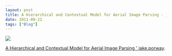 ```yaml
---
layout: post
title: A Hierarchical and Contextual Model for Aerial Image Parsing - jake.porway
date: 2011-09-22
tags: ["Blog"]
---
```


[![](http://unterbahn.com/wp-content/uploads/2011/09/aerial-6.png)](http://jakeporway.com/2010/11/a-hierarchical-and-contextual-model-for-aerial-image-parsing/)

[A Hierarchical and Contextual Model for Aerial Image Parsing ' jake.porway](http://jakeporway.com/2010/11/a-hierarchical-and-contextual-model-for-aerial-image-parsing/).